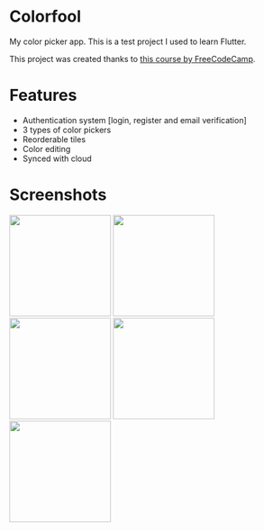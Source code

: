 # Colorfool

My color picker app.
This is a test project I used to learn Flutter.

This project was created thanks to [this course by FreeCodeCamp](https://youtu.be/VPvVD8t02U8).

# Features
- Authentication system [login, register and email verification]
- 3 types of color pickers
- Reorderable tiles
- Color editing
- Synced with cloud

# Screenshots

<img src="https://i.imgur.com/34YP2Z6.png" width="180"/> <img src="https://i.imgur.com/mogoHB0.png" width="180"/> <img src="https://i.imgur.com/Jz1xC1H.png" width="180"/> <img src="https://i.imgur.com/Zg2fOOa.png" width="180"/> <img src="https://i.imgur.com/5AzNXXD.png" width="180"/>
